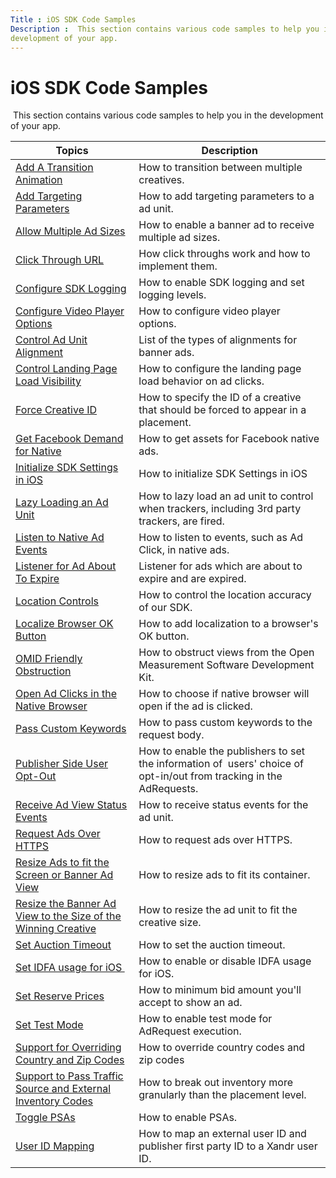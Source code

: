 ```yaml
---
Title : iOS SDK Code Samples
Description :  This section contains various code samples to help you in the
development of your app. 
---
```



# iOS SDK Code Samples



 This section contains various code samples to help you in the
development of your app. 

<table class="table">
<thead class="thead">
<tr class="header row">
<th id="ID-000029ca__entry__1" class="entry">Topics</th>
<th id="ID-000029ca__entry__2" class="entry">Description</th>
</tr>
</thead>
<tbody class="tbody">
<tr class="odd row">
<td class="entry" headers="ID-000029ca__entry__1"><a
href="add-a-transition-animation-on-ios.html" class="xref">Add A
Transition Animation</a></td>
<td class="entry" headers="ID-000029ca__entry__2">How to transition
between multiple creatives.</td>
</tr>
<tr class="even row">
<td class="entry" headers="ID-000029ca__entry__1"><a
href="add-targeting-parameters-on-ios.html" class="xref">Add Targeting
Parameters</a></td>
<td class="entry" headers="ID-000029ca__entry__2">How to add targeting
parameters to a ad unit.</td>
</tr>
<tr class="odd row">
<td class="entry" headers="ID-000029ca__entry__1"><a
href="allow-multiple-ad-sizes-to-serve-into-a-banner-ad-view-on-ios.html"
class="xref">Allow Multiple Ad Sizes</a></td>
<td class="entry" headers="ID-000029ca__entry__2">How to enable a banner
ad to receive multiple ad sizes.</td>
</tr>
<tr class="even row">
<td class="entry" headers="ID-000029ca__entry__1"><a
href="click-through-url-on-ios.html" class="xref">Click Through
URL</a></td>
<td class="entry" headers="ID-000029ca__entry__2">How click throughs
work and how to implement them.</td>
</tr>
<tr class="odd row">
<td class="entry" headers="ID-000029ca__entry__1"><a
href="configure-sdk-logging-on-ios.html" class="xref">Configure SDK
Logging</a></td>
<td class="entry" headers="ID-000029ca__entry__2">How to enable SDK
logging and set logging levels.</td>
</tr>
<tr class="even row">
<td class="entry" headers="ID-000029ca__entry__1"><a
href="configure-video-player-options-on-ios.html" class="xref">Configure
Video Player Options</a></td>
<td class="entry" headers="ID-000029ca__entry__2">How to configure video
player options.</td>
</tr>
<tr class="odd row">
<td class="entry" headers="ID-000029ca__entry__1"><a
href="control-ad-unit-alignment-on-ios.html" class="xref">Control Ad
Unit Alignment</a></td>
<td class="entry" headers="ID-000029ca__entry__2">List of the types of
alignments for banner ads.</td>
</tr>
<tr class="even row">
<td class="entry" headers="ID-000029ca__entry__1"><a
href="control-landing-page-load-visibility-on-ios.html"
class="xref">Control Landing Page Load Visibility</a></td>
<td class="entry" headers="ID-000029ca__entry__2">How to configure the
landing page load behavior on ad clicks.</td>
</tr>
<tr class="odd row">
<td class="entry" headers="ID-000029ca__entry__1"><a
href="forcecreativeid-for-ios.html" class="xref">Force Creative
ID</a></td>
<td class="entry" headers="ID-000029ca__entry__2">How to specify the ID
of a creative that should be forced to appear in a placement.</td>
</tr>
<tr class="even row">
<td class="entry" headers="ID-000029ca__entry__1"><a
href="get-facebook-demand-for-native-on-ios.html" class="xref">Get
Facebook Demand for Native</a></td>
<td class="entry" headers="ID-000029ca__entry__2">How to get assets for
Facebook native ads.</td>
</tr>
<tr class="odd row">
<td class="entry" headers="ID-000029ca__entry__1"><a
href="initialize-sdk-settings-in-ios.html" class="xref">Initialize SDK
Settings in iOS</a></td>
<td class="entry" headers="ID-000029ca__entry__2">How to initialize SDK
Settings in iOS</td>
</tr>
<tr class="even row">
<td class="entry" headers="ID-000029ca__entry__1"><a
href="lazy-load-for-ios.html" class="xref">Lazy Loading an Ad
Unit</a></td>
<td class="entry" headers="ID-000029ca__entry__2">How to lazy load an ad
unit to control when trackers, including 3rd party trackers, are
fired.</td>
</tr>
<tr class="odd row">
<td class="entry" headers="ID-000029ca__entry__1"><a
href="listen-to-native-ad-events-on-ios.html" class="xref">Listen to
Native Ad Events</a></td>
<td class="entry" headers="ID-000029ca__entry__2">How to listen to
events, such as Ad Click, in native ads.</td>
</tr>
<tr class="even row">
<td class="entry" headers="ID-000029ca__entry__1"><a
href="listener-for-adabouttoexpire-on-ios.html" class="xref">Listener
for Ad About To Expire</a></td>
<td class="entry" headers="ID-000029ca__entry__2">Listener for ads which
are about to expire and are expired.</td>
</tr>
<tr class="odd row">
<td class="entry" headers="ID-000029ca__entry__1"><a
href="location-controls-on-ios.html" class="xref">Location
Controls</a></td>
<td class="entry" headers="ID-000029ca__entry__2">How to control the
location accuracy of our SDK.</td>
</tr>
<tr class="even row">
<td class="entry" headers="ID-000029ca__entry__1"><a
href="localize-browser-button.html" class="xref">Localize Browser OK
Button</a></td>
<td class="entry" headers="ID-000029ca__entry__2">How to add
localization to a browser's OK button.</td>
</tr>
<tr class="odd row">
<td class="entry" headers="ID-000029ca__entry__1"><a
href="omid-friendly-obstruction-for-ios.html" class="xref">OMID Friendly
Obstruction</a></td>
<td class="entry" headers="ID-000029ca__entry__2">How to obstruct views
from the Open Measurement Software Development Kit.</td>
</tr>
<tr class="even row">
<td class="entry" headers="ID-000029ca__entry__1"><a
href="open-ad-clicks-in-the-native-browser-on-ios.html"
class="xref">Open Ad Clicks in the Native Browser</a></td>
<td class="entry" headers="ID-000029ca__entry__2">How to choose if
native browser will open if the ad is clicked.</td>
</tr>
<tr class="odd row">
<td class="entry" headers="ID-000029ca__entry__1"><a
href="pass-custom-keywords-on-ios.html" class="xref">Pass Custom
Keywords</a></td>
<td class="entry" headers="ID-000029ca__entry__2">How to pass custom
keywords to the request body.</td>
</tr>
<tr class="even row">
<td class="entry" headers="ID-000029ca__entry__1"><a
href="publisher-side-user-opt-out-for-ios.html" class="xref">Publisher
Side User Opt-Out</a></td>
<td class="entry" headers="ID-000029ca__entry__2">How to enable the
publishers to set the information of  users' choice of opt-in/out from
tracking in the AdRequests.</td>
</tr>
<tr class="odd row">
<td class="entry" headers="ID-000029ca__entry__1"><a
href="receive-ad-view-status-events-on-ios.html" class="xref">Receive Ad
View Status Events</a></td>
<td class="entry" headers="ID-000029ca__entry__2">How to receive status
events for the ad unit.</td>
</tr>
<tr class="even row">
<td class="entry" headers="ID-000029ca__entry__1"><a
href="request-ads-over-https-on-ios.html" class="xref">Request Ads Over
HTTPS</a></td>
<td class="entry" headers="ID-000029ca__entry__2">How to request ads
over HTTPS.</td>
</tr>
<tr class="odd row">
<td class="entry" headers="ID-000029ca__entry__1"><a
href="resize-ads-to-fit-the-screen-or-banner-ad-view-on-ios.html"
class="xref">Resize Ads to fit the Screen or Banner Ad View</a></td>
<td class="entry" headers="ID-000029ca__entry__2">How to resize ads to
fit its container.</td>
</tr>
<tr class="even row">
<td class="entry" headers="ID-000029ca__entry__1"><a
href="resize-the-banner-ad-view-to-the-size-of-the-winning-creative-on-ios.html"
class="xref">Resize the Banner Ad View to the Size of the Winning
Creative</a></td>
<td class="entry" headers="ID-000029ca__entry__2">How to resize the ad
unit to fit the creative size.</td>
</tr>
<tr class="odd row">
<td class="entry" headers="ID-000029ca__entry__1"><a
href="set-the-auction-timeout-for-ios.html" class="xref">Set Auction
Timeout</a></td>
<td class="entry" headers="ID-000029ca__entry__2">How to set the auction
timeout.</td>
</tr>
<tr class="even row">
<td class="entry" headers="ID-000029ca__entry__1"><a
href="set-idfa-usage-for-ios.html" class="xref">Set IDFA usage for
iOS </a></td>
<td class="entry" headers="ID-000029ca__entry__2">How to enable or
disable IDFA usage for iOS.</td>
</tr>
<tr class="odd row">
<td class="entry" headers="ID-000029ca__entry__1"><a
href="set-reserve-prices-on-ios.html" class="xref">Set Reserve
Prices</a></td>
<td class="entry" headers="ID-000029ca__entry__2">How to minimum bid
amount you'll accept to show an ad.</td>
</tr>
<tr class="even row">
<td class="entry" headers="ID-000029ca__entry__1"><a
href="set-test-mode-for-ios.html" class="xref">Set Test Mode</a></td>
<td class="entry" headers="ID-000029ca__entry__2">How to enable test
mode for AdRequest execution.</td>
</tr>
<tr class="odd row">
<td class="entry" headers="ID-000029ca__entry__1"><a
href="support-for-overriding-country-and-zip-codes-for-ios.html"
class="xref">Support for Overriding Country and Zip Codes</a></td>
<td class="entry" headers="ID-000029ca__entry__2">How to override
country codes and zip codes</td>
</tr>
<tr class="even row">
<td class="entry" headers="ID-000029ca__entry__1"><a
href="support-to-pass-traffic-source-and-external-inventory-codes-in-ad-request-for-ios.html"
class="xref">Support to Pass Traffic Source and External Inventory
Codes</a></td>
<td class="entry" headers="ID-000029ca__entry__2">How to break out
inventory more granularly than the placement level.</td>
</tr>
<tr class="odd row">
<td class="entry" headers="ID-000029ca__entry__1"><a
href="toggle-psas-on-ios.html" class="xref">Toggle PSAs</a></td>
<td class="entry" headers="ID-000029ca__entry__2">How to enable
PSAs.</td>
</tr>
<tr class="even row">
<td class="entry" headers="ID-000029ca__entry__1"><a
href="user-id-s-mapping-on-ios.html" class="xref">User ID
Mapping</a></td>
<td class="entry" headers="ID-000029ca__entry__2">How to map an external
user ID and publisher first party ID to a Xandr
user ID.</td>
</tr>
</tbody>
</table>




